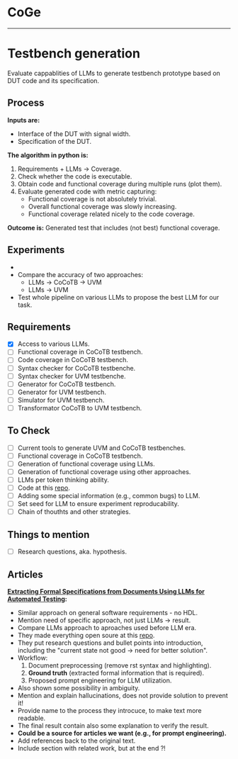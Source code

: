# CoGe

---

# Testbench generation
Evaluate cappablities of LLMs to generate testbench prototype based on DUT
code and its specification.

## Process
**Inputs are:**
 - Interface of the DUT with signal width.
 - Specification of the DUT.

**The algorithm in python is:**
 1. Requirements + LLMs -> Coverage.
 1. Check whether the code is executable.
 1. Obtain code and functional coverage during multiple runs (plot them).
 1. Evaluate generated code with metric capturing:
    * Functional coverage is not absolutely trivial.
    * Overall functional coverage was slowly increasing.
    * Functional coverage related nicely to the code coverage.

**Outcome is:** Generated test that includes (not best) functional coverage.

## Experiments
 -
 - Compare the accuracy of two approaches:
   * LLMs -> CoCoTB -> UVM
   * LLMs -> UVM
 - Test whole pipeline on various LLMs to propose the best LLM for our task.

## Requirements
 - [x] Access to various LLMs.
 - [ ] Functional coverage in CoCoTB testbench.
 - [ ] Code coverage in CoCoTB testbench.
 - [ ] Syntax checker for CoCoTB testbenche.
 - [ ] Syntax checker for UVM testbenche.
 - [ ] Generator for CoCoTB testbench.
 - [ ] Generator for UVM testbench.
 - [ ] Simulator for UVM testbench.
 - [ ] Transformator CoCoTB to UVM testbench.

## To Check
 - [ ] Current tools to generate UVM and CoCoTB testbenches.
 - [ ] Functional coverage in CoCoTB testbench.
 - [ ] Generation of functional coverage using LLMs.
 - [ ] Generation of functional coverage using other approaches.
 - [ ] LLMs per token thinking ability.
 - [ ] Code at this [repo](https://github.com/lhorse010/llm_specificaiton_extraction).
 - [ ] Adding some special information (e.g., common bugs) to LLM.
 - [ ] Set seed for LLM to ensure experiment reproducability.
 - [ ] Chain of thouthts and other strategies.

## Things to mention
 - [ ] Research questions, aka. hypothesis.

## Articles
**[Extracting Formal Specifications from Documents Using LLMs for Automated Testing](https://arxiv.org/abs/2504.01294):**
 - Similar approach on general software requirements - no HDL.
 - Mention need of specific approach, not just LLMs -> result.
 - Compare LLMs approach to aproaches used before LLM era.
 - They made everything open soure at this [repo](https://github.com/lhorse010/llm_specificaiton_extraction).
 - They put research questions and bullet points into introduction,
   including the "current state not good -> need for better solution".
 - Workflow:
   1. Document preprocessing (remove rst syntax and highlighting).
   1. **Ground truth** (extracted formal information that is required).
   1. Proposed prompt engineering for LLM utilization.
 - Also shown some possibility in ambiguity.
 - Mention and explain hallucinations, does not provide solution to prevent it!
 - Provide name to the process they introcuce, to make text more readable.
 - The final result contain also some explanation to verify the result.
 - **Could be a source for articles we want (e.g., for prompt engineering).**
 - Add references back to the original text.
 - Include section with related work, but at the end ?!
